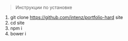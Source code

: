 > Инструкции по установке 

1. git clone https://github.com/intenz/portfolio-hard site
2. cd site
3. npm i 
4. bower i
